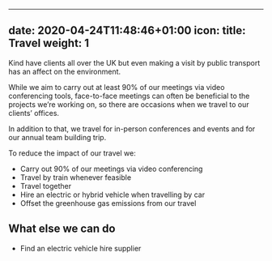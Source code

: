 
---
date: 2020-04-24T11:48:46+01:00
icon:
title: Travel
weight: 1
---

Kind have clients all over the UK but even making a visit by public transport has an affect on the environment.
 
While we aim to carry out at least 90% of our meetings via video conferencing tools, face-to-face meetings can often be beneficial to the projects we’re working on, so there are occasions when we travel to our clients’ offices. 
 
In addition to that, we travel for in-person conferences and events and for our annual team building trip.

To reduce the impact of our travel we:

- Carry out 90% of our meetings via video conferencing
- Travel by train whenever feasible
- Travel together
- Hire an electric or hybrid vehicle when travelling by car
- Offset the greenhouse gas emissions from our travel

## What else we can do

- Find an electric vehicle hire supplier

